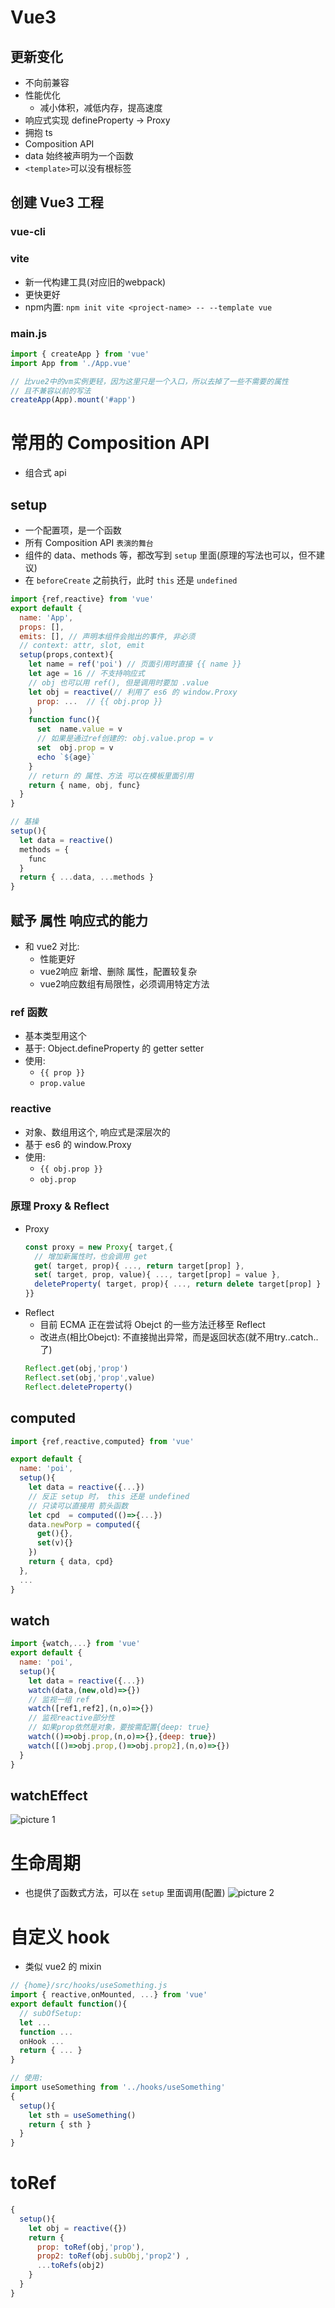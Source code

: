 # Vue3

## 更新变化
- 不向前兼容
- 性能优化
  - 减小体积，减低内存，提高速度
- 响应式实现 defineProperty → Proxy
- 拥抱 ts
- Composition API
- data 始终被声明为一个函数
- `<template>`可以没有根标签

## 创建 Vue3 工程
### vue-cli
### vite 
- 新一代构建工具(对应旧的webpack)
- 更快更好
- npm内置: `npm init vite <project-name> -- --template vue`

### main.js
```js
import { createApp } from 'vue'
import App from './App.vue'

// 比vue2中的vm实例更轻，因为这里只是一个入口，所以去掉了一些不需要的属性
// 且不兼容以前的写法
createApp(App).mount('#app')
```

# 常用的 Composition API
- 组合式 api

## setup
- 一个配置项，是一个函数
- 所有 Composition API `表演的舞台`
- 组件的 data、methods 等，都改写到 `setup` 里面(原理的写法也可以，但不建议)
- 在 `beforeCreate` 之前执行，此时 `this` 还是 `undefined`
```js
import {ref,reactive} from 'vue'
export default {
  name: 'App',
  props: [],
  emits: [], // 声明本组件会抛出的事件, 非必须
  // context: attr, slot, emit
  setup(props,context){
    let name = ref('poi') // 页面引用时直接 {{ name }}
    let age = 16 // 不支持响应式
    // obj 也可以用 ref(), 但是调用时要加 .value
    let obj = reactive(// 利用了 es6 的 window.Proxy
      prop: ...  // {{ obj.prop }}
    )
    function func(){
      set  name.value = v
      // 如果是通过ref创建的: obj.value.prop = v
      set  obj.prop = v
      echo `${age}`
    }
    // return 的 属性、方法 可以在模板里面引用
    return { name, obj, func}
  }
}

// 基操
setup(){
  let data = reactive()
  methods = {
    func
  }
  return { ...data, ...methods }
}
```
## 赋予 属性 响应式的能力
- 和 vue2 对比:
  - 性能更好
  - vue2响应 新增、删除 属性，配置较复杂
  - vue2响应数组有局限性，必须调用特定方法
### ref 函数
- 基本类型用这个
- 基于: Object.defineProperty 的 getter setter
- 使用:
  - `{{ prop }}`
  - ` prop.value `
### reactive
- 对象、数组用这个, 响应式是深层次的
- 基于 es6 的 window.Proxy
- 使用:
  -  `{{ obj.prop }}`
  -  ` obj.prop `

### 原理 Proxy & Reflect
- Proxy
  ```js
  const proxy = new Proxy{ target,{
    // 增加新属性时，也会调用 get
    get( target, prop){ ..., return target[prop] },
    set( target, prop, value){ ..., target[prop] = value },
    deleteProperty( target, prop){ ..., return delete target[prop] }
  }}
  ```
- Reflect
  - 目前 ECMA 正在尝试将 Obejct 的一些方法迁移至 Reflect
  - 改进点(相比Obejct): 不直接抛出异常，而是返回状态(就不用try..catch..了)
  ```js
  Reflect.get(obj,'prop')
  Reflect.set(obj,'prop',value)
  Reflect.deleteProperty()
  ```

## computed
```js
import {ref,reactive,computed} from 'vue'

export default {
  name: 'poi',
  setup(){
    let data = reactive({...})
    // 反正 setup 时， this 还是 undefined
    // 只读可以直接用 箭头函数
    let cpd  = computed(()=>{...})
    data.newPorp = computed({
      get(){},
      set(v){}
    })
    return { data, cpd}
  },
  ...
}
```

## watch
```js
import {watch,...} from 'vue'
export default {
  name: 'poi',
  setup(){ 
    let data = reactive({...})
    watch(data,(new,old)=>{})
    // 监视一组 ref
    watch([ref1,ref2],(n,o)=>{})
    // 监视reactive部分性
    // 如果prop依然是对象，要按需配置{deep: true}
    watch(()=>obj.prop,(n,o)=>{},{deep: true})
    watch([()=>obj.prop,()=>obj.prop2],(n,o)=>{})
  }
}
```

## watchEffect
![picture 1](https://p1.kodo-oss.dronekumo.xyz/b2496ef62fe4f82aa2d09b647aae2ee5591177ca2b423017da51387bc393f47b.png)  

# 生命周期
- 也提供了函数式方法，可以在 `setup` 里面调用(配置)
![picture 2](https://p1.kodo-oss.dronekumo.xyz/f44c1d1aaa2476099879233f5cf6628d5f159769af89067354c7bc681863a870.svg)  

# 自定义 hook
- 类似 vue2 的 mixin
```js
// {home}/src/hooks/useSomething.js
import { reactive,onMounted, ...} from 'vue'
export default function(){
  // subOfSetup:
  let ...
  function ...
  onHook ...
  return { ... }
}

// 使用:
import useSomething from '../hooks/useSomething'
{
  setup(){
    let sth = useSomething()
    return { sth }
  }
}
```

# toRef
```js
{
  setup(){
    let obj = reactive({})
    return { 
      prop: toRef(obj,'prop'),
      prop2: toRef(obj.subObj,'prop2') ,
      ...toRefs(obj2)
    }
  }
}
```
